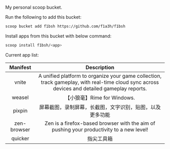 My personal scoop bucket.

Run the following to add this bucket:

```sh
scoop bucket add f1bsh https://github.com/f1a3h/f1bsh
```

Install apps from this bucket with below command:

```sh
scoop install f1bsh/<app>
```

Current app list:

|  Manifest   |                                                                 Description                                                                  |
| :---------: | :------------------------------------------------------------------------------------------------------------------------------------------: |
|    vnite    | A unified platform to organize your game collection, track gameplay, with real-time cloud sync across devices and detailed gameplay reports. |
|   weasel    |                                                            【小狼毫】Rime for Windows.                                                            |
|   pixpin    |                                                         屏幕截图，录制屏幕，长截图，文字识别，贴图，以及更多功能                                                         |
| zen-browser |                           Zen is a firefox-based browser with the aim of pushing your productivity to a new level!                           |
|   quicker   |                                                              指尖工具箱                                                                      |
